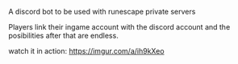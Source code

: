 A discord bot to be used with runescape private servers

Players link their ingame account with the discord account and the posibilities after that are endless.

watch it in action: https://imgur.com/a/ih9kXeo
